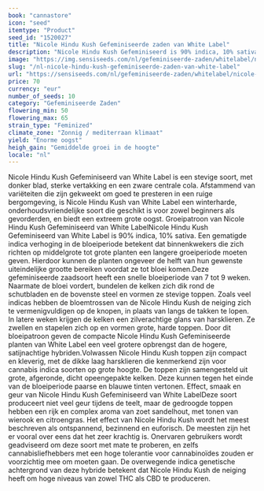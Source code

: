 ```yaml
---
book: "cannastore"
icon: "seed"
itemtype: "Product"
seed_id: "1520027"
title: "Nicole Hindu Kush Gefeminiseerde zaden van White Label"
description: "Nicole Hindu Kush Gefeminiseerd is 90% indica, 10% sativa. Het is een compacte, snelbloeiende, opbrengstrijke plant, met een krachtige, ontspannende high."
image: "https://img.sensiseeds.com/nl/gefeminiseerde-zaden/whitelabel/nicole-hindu-kush-image.png"
slug: "/nl-nicole-hindu-kush-gefeminiseerde-zaden-van-white-label"
url: "https://sensiseeds.com/nl/gefeminiseerde-zaden/whitelabel/nicole-hindu-kush?a_aid=cannastore"
price: 70
currency: "eur"
number_of_seeds: 10
category: "Gefeminiseerde Zaden"
flowering_min: 50
flowering_max: 65
strain_type: "Feminized"
climate_zone: "Zonnig / mediterraan klimaat"
yield: "Enorme oogst"
heigh_gain: "Gemiddelde groei in de hoogte"
locale: "nl"
---
```

Nicole Hindu Kush Gefeminiseerd van White Label is een stevige soort, met donker blad, sterke vertakking en een zware centrale cola. Afstammend van variëteiten die zijn gekweekt om goed te presteren in een ruige bergomgeving, is Nicole Hindu Kush van White Label een winterharde, onderhoudsvriendelijke soort die geschikt is voor zowel beginners als gevorderden, en biedt een extreem grote oogst. Groeipatroon van Nicole Hindu Kush Gefeminiseerd van White LabelNicole Hindu Kush Gefeminiseerd van White Label is 90% indica, 10% sativa. Een gematigde indica verhoging in de bloeiperiode betekent dat binnenkwekers die zich richten op middelgrote tot grote planten een langere groeiperiode moeten geven. Hierdoor kunnen de planten ongeveer de helft van hun gewenste uiteindelijke grootte bereiken voordat ze tot bloei komen.Deze gefeminiseerde zaadsoort heeft een snelle bloeiperiode van 7 tot 9 weken. Naarmate de bloei vordert, bundelen de kelken zich dik rond de schutbladen en de bovenste steel en vormen ze stevige toppen. Zoals veel indicas hebben de bloemtrossen van de Nicole Hindu Kush de neiging zich te vermenigvuldigen op de knopen, in plaats van langs de takken te lopen. In latere weken krijgen de kelken een zilverachtige glans van harsklieren. Ze zwellen en stapelen zich op en vormen grote, harde toppen. Door dit bloeipatroon geven de compacte Nicole Hindu Kush Gefeminiseerde planten van White Label een veel grotere opbrengst dan de hogere, satijnachtige hybriden.Volwassen Nicole Hindu Kush toppen zijn compact en kleverig, met de dikke laag harsklieren die kenmerkend zijn voor cannabis indica soorten op grote hoogte. De toppen zijn samengesteld uit grote, afgeronde, dicht opeengepakte kelken. Deze kunnen tegen het einde van de bloeiperiode paarse en blauwe tinten vertonen. Effect, smaak en geur van Nicole Hindu Kush Gefeminiseerd van White LabelDeze soort produceert niet veel geur tijdens de teelt, maar de gedroogde toppen hebben een rijk en complex aroma van zoet sandelhout, met tonen van wierook en citroengras. Het effect van Nicole Hindu Kush wordt het meest beschreven als ontspannend, bezinnend en euforisch. De meesten zijn het er vooral over eens dat het zeer krachtig is. Onervaren gebruikers wordt geadviseerd om deze soort met mate te proberen, en zelfs cannabisliefhebbers met een hoge tolerantie voor cannabinoïdes zouden er voorzichtig mee om moeten gaan. De overwegende indica genetische achtergrond van deze hybride betekent dat Nicole Hindu Kush de neiging heeft om hoge niveaus van zowel THC als CBD te produceren.
